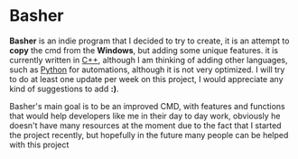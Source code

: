 # Basher

**Basher** is an indie program that I decided to try to create, it is an attempt to **copy** the cmd from the **Windows**, but adding some unique features.
it is currently written in [C++](https://en.cppreference.com), although I am thinking of adding other languages, such as [Python](https://python.org) for automations, although it is not very optimized.
I will try to do at least one update per week on this project, I would appreciate any kind of suggestions to add **:)**.

Basher's main goal is to be an improved CMD, with features and functions that would help developers like me in their day to day work, obviously he doesn't have many resources at the moment due to the fact that I started the project recently, but hopefully in the future many people can be helped with this project
